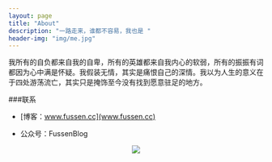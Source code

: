 ```yaml
---
layout: page
title: "About"
description: "一路走来，谁都不容易，我也是 "
header-img: "img/me.jpg"
---
```




 我所有的自负都来自我的自卑，所有的英雄都来自我内心的软弱，所有的振振有词都因为心中满是怀疑。我假装无情，其实是痛恨自己的深情。我以为人生的意义在于四处游荡流亡，其实只是掩饰至今没有找到愿意驻足的地方。





###联系

- [博客：www.fussen.cc](www.fussen.cc)


- 公众号：FussenBlog


<center>
    <p><img src="https://ww1.sinaimg.cn/large/006tKfTcgy1fda6q57bp8j3076076aaj.jpg" align="center"></p>
</center>






